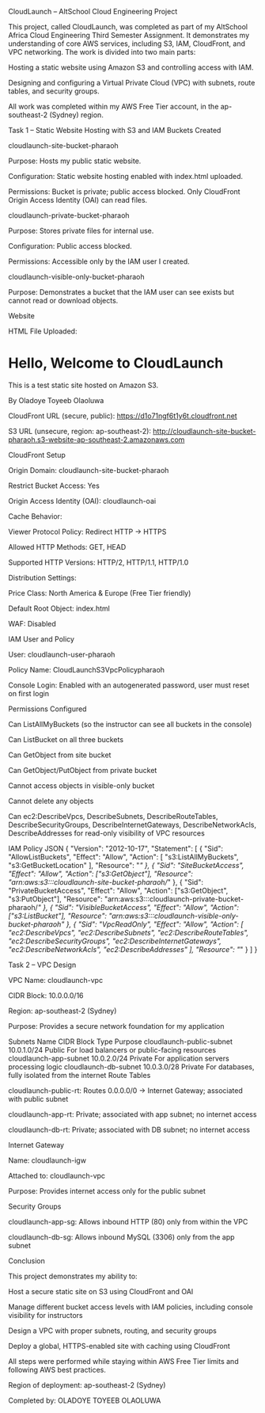 CloudLaunch – AltSchool Cloud Engineering Project

This project, called CloudLaunch, was completed as part of my AltSchool Africa Cloud Engineering Third Semester Assignment. It demonstrates my understanding of core AWS services, including S3, IAM, CloudFront, and VPC networking. The work is divided into two main parts:

Hosting a static website using Amazon S3 and controlling access with IAM.

Designing and configuring a Virtual Private Cloud (VPC) with subnets, route tables, and security groups.

All work was completed within my AWS Free Tier account, in the ap-southeast-2 (Sydney) region.

Task 1 – Static Website Hosting with S3 and IAM
Buckets Created

cloudlaunch-site-bucket-pharaoh

Purpose: Hosts my public static website.

Configuration: Static website hosting enabled with index.html uploaded.

Permissions: Bucket is private; public access blocked. Only CloudFront Origin Access Identity (OAI) can read files.

cloudlaunch-private-bucket-pharaoh

Purpose: Stores private files for internal use.

Configuration: Public access blocked.

Permissions: Accessible only by the IAM user I created.

cloudlaunch-visible-only-bucket-pharaoh

Purpose: Demonstrates a bucket that the IAM user can see exists but cannot read or download objects.

Website

HTML File Uploaded:

<!DOCTYPE html>
<html>
<head>
  <title>CloudLaunch</title>
</head>
<body>
  <h1>Hello, Welcome to CloudLaunch</h1>
  <p>This is a test static site hosted on Amazon S3.</p>
  <p>By Oladoye Toyeeb Olaoluwa</p>
</body>
</html>


CloudFront URL (secure, public):
https://d1o71ngf6t1y6t.cloudfront.net

S3 URL (unsecure, region: ap-southeast-2):
http://cloudlaunch-site-bucket-pharaoh.s3-website-ap-southeast-2.amazonaws.com

CloudFront Setup

Origin Domain: cloudlaunch-site-bucket-pharaoh

Restrict Bucket Access: Yes

Origin Access Identity (OAI): cloudlaunch-oai

Cache Behavior:

Viewer Protocol Policy: Redirect HTTP → HTTPS

Allowed HTTP Methods: GET, HEAD

Supported HTTP Versions: HTTP/2, HTTP/1.1, HTTP/1.0

Distribution Settings:

Price Class: North America & Europe (Free Tier friendly)

Default Root Object: index.html

WAF: Disabled

IAM User and Policy

User: cloudlaunch-user-pharaoh

Policy Name: CloudLaunchS3VpcPolicypharaoh

Console Login: Enabled with an autogenerated password, user must reset on first login

Permissions Configured

Can ListAllMyBuckets (so the instructor can see all buckets in the console)

Can ListBucket on all three buckets

Can GetObject from site bucket

Can GetObject/PutObject from private bucket

Cannot access objects in visible-only bucket

Cannot delete any objects

Can ec2:DescribeVpcs, DescribeSubnets, DescribeRouteTables, DescribeSecurityGroups, DescribeInternetGateways, DescribeNetworkAcls, DescribeAddresses for read-only visibility of VPC resources

IAM Policy JSON
{
  "Version": "2012-10-17",
  "Statement": [
    {
      "Sid": "AllowListBuckets",
      "Effect": "Allow",
      "Action": [
        "s3:ListAllMyBuckets",
        "s3:GetBucketLocation"
      ],
      "Resource": "*"
    },
    {
      "Sid": "SiteBucketAccess",
      "Effect": "Allow",
      "Action": ["s3:GetObject"],
      "Resource": "arn:aws:s3:::cloudlaunch-site-bucket-pharaoh/*"
    },
    {
      "Sid": "PrivateBucketAccess",
      "Effect": "Allow",
      "Action": ["s3:GetObject", "s3:PutObject"],
      "Resource": "arn:aws:s3:::cloudlaunch-private-bucket-pharaoh/*"
    },
    {
      "Sid": "VisibleBucketAccess",
      "Effect": "Allow",
      "Action": ["s3:ListBucket"],
      "Resource": "arn:aws:s3:::cloudlaunch-visible-only-bucket-pharaoh"
    },
    {
      "Sid": "VpcReadOnly",
      "Effect": "Allow",
      "Action": [
        "ec2:DescribeVpcs",
        "ec2:DescribeSubnets",
        "ec2:DescribeRouteTables",
        "ec2:DescribeSecurityGroups",
        "ec2:DescribeInternetGateways",
        "ec2:DescribeNetworkAcls",
        "ec2:DescribeAddresses"
      ],
      "Resource": "*"
    }
  ]
}

Task 2 – VPC Design

VPC Name: cloudlaunch-vpc

CIDR Block: 10.0.0.0/16

Region: ap-southeast-2 (Sydney)

Purpose: Provides a secure network foundation for my application

Subnets
Name	CIDR Block	Type	Purpose
cloudlaunch-public-subnet	10.0.1.0/24	Public	For load balancers or public-facing resources
cloudlaunch-app-subnet	10.0.2.0/24	Private	For application servers processing logic
cloudlaunch-db-subnet	10.0.3.0/28	Private	For databases, fully isolated from the internet
Route Tables

cloudlaunch-public-rt: Routes 0.0.0.0/0 → Internet Gateway; associated with public subnet

cloudlaunch-app-rt: Private; associated with app subnet; no internet access

cloudlaunch-db-rt: Private; associated with DB subnet; no internet access

Internet Gateway

Name: cloudlaunch-igw

Attached to: cloudlaunch-vpc

Purpose: Provides internet access only for the public subnet

Security Groups

cloudlaunch-app-sg: Allows inbound HTTP (80) only from within the VPC

cloudlaunch-db-sg: Allows inbound MySQL (3306) only from the app subnet

Conclusion

This project demonstrates my ability to:

Host a secure static site on S3 using CloudFront and OAI

Manage different bucket access levels with IAM policies, including console visibility for instructors

Design a VPC with proper subnets, routing, and security groups

Deploy a global, HTTPS-enabled site with caching using CloudFront

All steps were performed while staying within AWS Free Tier limits and following AWS best practices.

Region of deployment: ap-southeast-2 (Sydney)

Completed by:
OLADOYE TOYEEB OLAOLUWA

